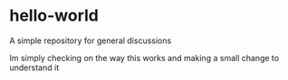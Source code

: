 # hello-world
A simple repository for general discussions

Im simply checking on the way this works and making a small change to understand it
